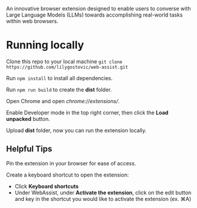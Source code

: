 An innovative browser extension designed to enable users to converse with Large Language Models (LLMs) towards accomplishing real-world tasks within web browsers.

# Running locally

Clone this repo to your local machine `git clone https://github.com/lilygostovic/web-assist.git`

Run `npm install` to install all dependencies.

Run `npm run build` to create the **dist** folder.

Open Chrome and open *chrome://extensions/*.

Enable Developer mode in the top right corner, then click the **Load unpacked** button.

Upload **dist** folder, now you can run the extension locally. 

## Helpful Tips

Pin the extension in your browser for ease of access.

Create a keyboard shortcut to open the extension:
* Click **Keyboard shortcuts**
* Under WebAssist, under **Activate the extension**, click on the edit button and key in the shortcut you would like to activate the extension (ex. ⌘A)
